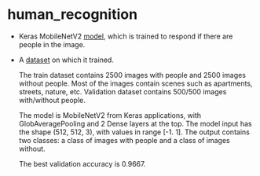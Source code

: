 # human_recognition
- Keras MobileNetV2 [model](https://drive.google.com/drive/folders/1WL6z6TUl9Dv3EGw3ccKC2wmaH75t57pB?usp=sharing), which is trained to respond if there are people in the image.
- A [dataset](https://drive.google.com/file/d/13AJu4DOpMVd15DPi6ZflJpdxx37Lpctw/view?usp=sharing) on which it trained.

  The train dataset contains 2500 images with people and 2500 images without people. Most of the images contain scenes such as apartments, streets, nature, etc. Validation dataset contains 500/500 images with/without people.
  
  The model is MobileNetV2 from Keras applications, with GlobAveragePooling and 2 Dense layers at the top. The model input has the shape (512, 512, 3), with values in range [-1. 1]. The output contains two classes: a class of images with people and a class of images without.
  
  The best validation accuracy is 0.9667.

